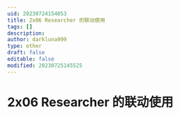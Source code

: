 ```yaml
---
uid: 20230724154053
title: 2x06 Researcher 的联动使用
tags: []
description: 
author: darkluna999
type: other
draft: false
editable: false
modified: 20230725145525
---
```


# 2x06 Researcher 的联动使用
